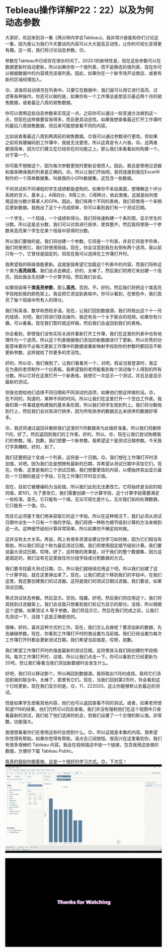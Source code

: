 # Tebleau操作详解P22：22）以及为何动态参数 

大家好，欢迎来到另一集《两分钟内学会Tableau》。我非常兴奋能和你们讨论这一集，因为我认为我们今天要谈的内容可以大大提高互动性，让你的可视化变得更有趣。这一周，我们将讨论动态参数。😊。

参数在Tableau中已经存在很长时间了。2020.1的新特性是，现在这些参数可以在数据更新时自动更新。所以如果你有一个值列表，而不是静态的值列表，现在你可以根据数据中的内容填充该值列表。因此，如果你在一个新市场开设商店，或者有新的区域经理加入。

😡，该值将自动填充在列表中。只要它在数据中，我们就可以用它进行高亮、过滤等各种操作。你还可以做的是，如果你有一个工作簿总是想显示最近两个月的销售数据，或者最近八周的销售数据。

你可以使用这些动态参数来实现这一点。之前你可以通过一些变通方法做到这一点，但现在这样做要容易得多，而且更具动态性。如果我想查看最近打开工作簿时的最后八周销售数据，但后来可能想查看不同的内容。

比如说查看最近八周到两周前的销售数据。😊我可以通过参数进行更改。但如果之前将其硬编码到工作簿中，我就无法更改，所以这真是令人兴奋。😡。这两者都很简单，因为它们建立在已经存在的功能之上。那么我们来看看如何构建一个。对于第一个。

你可能不想做这个，因为每次参数更改时更新会很烦人。因此，我总是使用过滤器和值来确保我的列表是正确的。😡。所以让我们开始吧。我将连接到我在Excel中制作的一个简单数据集，叫做我的小GPA数据集。这包含一些数据。

不同测试和不同课程的学生成绩都是虚构的。如果你不来自美国，想理解这个评分系统的含义，基本上，A得四分，B得三分，C得两分，依此类推。这就是如何使用这些分数计算某人的GPA。因此，我们有两个不同的表格，我们将使用一个来稍后更新数据。我拖出了这个十月成绩单，你可以看到我们有一个测试日期。

一个学生，一个班级，一个成绩和得分。我们将快速构建一个条形图，显示学生的分数。所以这是总分数，我们可以对其进行排序，使其整齐，然后我将使用一个参数来高亮某个学生在某个班级中获得的分数。

所以我们要做的是。我们将创建一个参数。它将是一个列表，并且它将是字符串，我们将使用它。我们将使用班级。现在，你会注意到我在右侧有两个选项。我以前只有一个。它曾经是固定的，但现在我可以选择在工作簿打开时。

我希望我的班级值能更新。这就是我希望它加载这个列表中的内容。而我们将称这个类为**高亮段落**。我们会点击确定，好的，太棒了。然后我们将用它来创建一个高亮，因此我会先创建一个计算字段。然后我们会说。

如果班级等于**类高亮参数**，那么**高亮**。否则，不。好的。然后我们将把这个类高亮字段拖到我的颜色架上。我会把它添加到表格中。你可以看到，在橙色中，我们高亮了每个班级中所有人的得分。

我们有英语、数学和西班牙语。现在，让我们回到数据源。我们将拖出这个十一月的成绩，对吧。我们将进行联合操作。我还有另一个关于联合的视频。如果你有兴趣，可以看看。现在我们暂时就这样做。然后我们会返回到我们的表格。

你会看到，即使我们没有实际关闭并重新打开工作簿，我们在这里的列表中也有地理作为一个选项。所以这个列表根据我们添加的新数据进行了更新。所以优秀的功能意味着你不必每次更新工作簿中的数据或重新映射字段到你的参数时都回去不断更新参数，这样就给了你更多的灵活性。

好的，所以😡，我们做到了。让我们看看另一个，对吧。假设当我登录时，我正在为我的老师制作一个仪表板。我希望我的老师能看到每个测试每个人得到的所有分数。所以它将在这里打开一个新表格，我想它一次显示一个测试，并且总是显示最新的测试。

但我也想给他们选择不同日期和不同测试的选项，如果他们想这样做的话。😡，在不同的，知道的，某种不同的时间。所以让我们在这里打开一个空白工作表。我做的第一件事就是构建我的基本条形图，所以我们将学生拖到列上。我们将分数拖到行上，然后我们会对其进行排序，因为所有排序的数据总比未排序的数据好得多。

😡，我还将通过返回并删除我们这里的11月数据来为此做好准备，所以我们将删除11月。好了。然后返回到我们的工作表。好的，所以。😡，现在让我们尝试构建我们的参数。哦，抱歉，我们想要一个新参数。我希望这个是测试日期参数。今天我打字真糟糕，好的，到了。

我们还要把这个变成一个列表，这将是一个日期。😊。我们想在工作簿打开时添加值，对吧。因为我们总是想拥有最新的日期，并希望从测试日期中添加它们。现在。你看，这里是我的三个测试日期。我们想要更改的内容，以便始终突出显示最后一个日期的是这个字段，它在工作簿打开时显示值。

现在，目前它被硬编码为当前值。所以我们此刻无法更改它。它将始终是当前的相同值，即101。为了更改它，我们需要创建一个计算字段，这个计算字段需要满足一些标准。首先，它只能有一个值。无论可视化是什么，无论我们如何处理数据，它只能有一个值。😊。

而且它必须基于我们用来获取它的这个字段。所以在这种情况下，我们必须从测试日期中派生一个只有一个值的字段。我们将用一种称为细节级别计算的方法来做到这一点。这种细节级别计算非常简单。所以如果你不确定如何做。

这并没有太大关系。再说，网上有很多资源会建议你学习如何做，因为它们相当有帮助，所以我们将这个称为最后测试日期。我们将使用固定细节级别计算。我们要说最大测试日期，哎呀。好了，这样做的效果是，对于我们的整个数据集，因为这是固定的，我们没有在这里放任何分组字段或分割数据的方式。

我们要寻找最大测试日期。😊，所以我们就继续应用这个吧。所以我们创建了这个计算字段，就在这里弹出来了。现在。让我们把这个移到我们的字段中。在我们这里，我还要创建我们的过滤器。这将是我们的测试日期过滤器。我们要说，如果测试日期。

等式测试状态参数。然后显示。否则。隐藏。好吧。然后我们将应用这个。我们将其拖到过滤器架上。我们会说我只想看到我们标记为显示的部分。没错，所以根据这个逻辑，如果测试 A 等于参数，我们将显示它。然后在我们完成之前，让我们先测试一下，没错？这是正确更改的。

很棒，好的，喜欢这种方式的工作。现在，我们怎么去做呢？要添加新的数据，先去编辑参数。现在，你看到工作簿打开时的值设置为当前值。我们已经设置为每次工作簿打开时都会更新测试日期。我们希望当前值是，哎呀，抱歉。

我们希望工作簿打开时的值是最新的测试日期。这将使其与我们刚创建的字段相同。每次工作簿打开时，没错，所以让我们点击一下。你可以看到它已经更新为20号。但让我们看看当我们添加新数据时会发生什么。

好吧，我们可以移动那个。所以再回到数据源。我将取出11月的成绩。我将它们添加到我的联合中。太棒了，那里有它们。现在，当我们回到第2页时，你会看到这个已经更新。现在我们显示的是。😊，11，222020。这让你能够默认到最近的测试。

但是如果学生想看其他内容，他们也可以返回查看不同的测试。或者，如果老师想知道1116的结果，他们仍然可以回去查看。我们并没有强制他们在这个视图中只查看最新的测试，我们给了他们选择的机会，但我们设置了一个合理的默认值。非常酷，功能强大。

我很想看看你们在使用这些时会想到什么。😊，所以这就是本集的内容。我希望你觉得有帮助。如果你觉得有帮助，请点击订阅按钮。很高兴在这里看到你。我们有很多很棒的 Tableau 内容。我会在视频描述中放一个链接，包含我用这些做的数据，方便你下载 Tableau Public。

我真的鼓励你跟着做。这是一个很好的学习方式。😊，下次见！![](img/9701594717a65b5fe3eb4525a0af752c_1.png)

![](img/9701594717a65b5fe3eb4525a0af752c_2.png)
